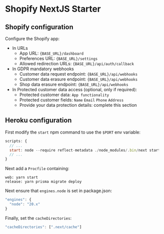 # Shopify NextJS Starter

## Shopify configuration

Configure the Shopify app:

- In URLs
  - App URL: `{BASE_URL}/dashboard`
  - Preferences URL: `{BASE_URL}/settings`
  - Allowed redirection URLs: `{BASE_URL}/api/auth/callback`
- In GDPR mandatory webhooks
  - Customer data request endpoint: `{BASE_URL}/api/webhooks`
  - Customer data erasure endpoint: `{BASE_URL}/api/webhooks`
  - Shop data erasure endpoint: `{BASE_URL}/api/webhooks`
- In Protected customer data access (optional, only if required):
  - Protected customer data: `App functionality`
  - Protected customer fields: `Name` `Email` `Phone` `Address`
  - Provide your data protection details: complete this section

## Heroku configuration

First modify the `start` npm command to use the `$PORT` env variable:

```js
scripts: {
  // ...
  start: node --require reflect-metadata ./node_modules/.bin/next start -p $PORT
  // ...
}
```

Next add a `Procfile` containing:

```shell
web: yarn start
release: yarn prisma migrate deploy
```

Next ensure that `engines.node` is set in package.json:

```js
"engines": {
  "node": "20.x"
}
```

Finally, set the `cacheDirectories`:

```js
"cacheDirectories": [".next/cache"]
```
